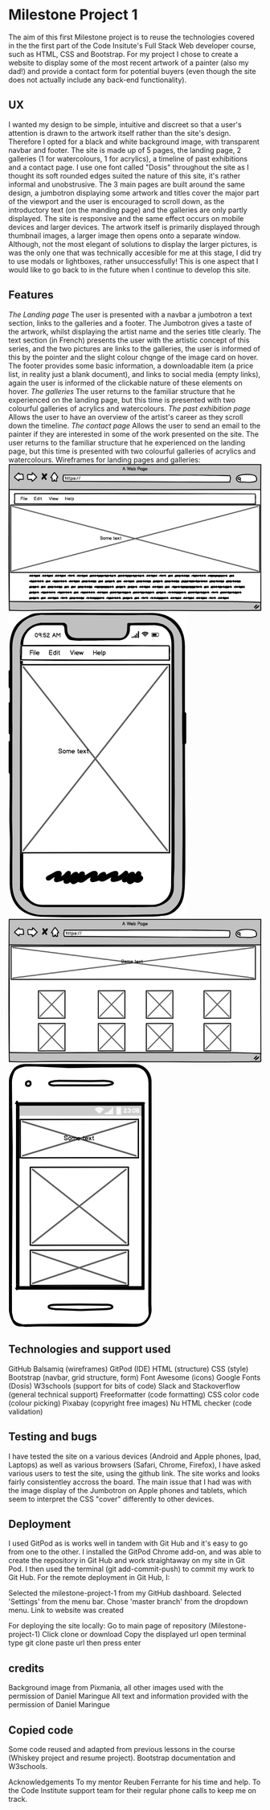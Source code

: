 <h1>Milestone Project 1</h1>

The aim of this first Milestone project is to reuse the technologies covered in the the first part of the Code Insitute's Full Stack Web developer course, such as HTML, CSS and Bootstrap.
For my project I chose to create a website to display some of the most recent artwork of a painter (also my dad!) and provide a contact form for potential buyers (even though the site does not actually include any back-end functionality).

<h2>UX</h2>
I wanted my design to be simple, intuitive and discreet so that a user's attention is drawn to the artwork itself rather than the site's design. Therefore I opted for a black and white background image, with transparent navbar and footer.
The site is made up of 5 pages, the landing page, 2 galleries (1 for watercolours, 1 for acrylics), a timeline of past exhibitions and a contact page. I use one font called "Dosis" throughout the site as I thought its soft rounded edges suited the nature of this site, it's rather informal and unobstrusive.
The 3 main pages are built around the same design, a jumbotron displaying some artwork and titles cover the major part of the viewport and the user is encouraged to scroll down, as the introductory text (on the manding page) and the galleries are only partly displayed. The site is responsive and the same effect occurs on mobile devices and larger devices. The artwork itself is primarily displayed through thumbnail images, a larger image then opens onto a separate window.
Although, not the most elegant of solutions to display the larger pictures, is was the only one that was technically accesible for me at this stage, I did try to use modals or lightboxes, rather unsuccessfully! This is one aspect that I would like to go back to in the future when I continue to develop this site.

<h2>Features</h2>

*The Landing page*
The user is presented with a navbar a jumbotron a text section, links to the galleries and a footer. The Jumbotron gives a taste of the artwork, whilst displaying the artist name and the series title clearly. The text section (in French) presents the user with the artistic concept of this series, and the two pictures are links to the galleries, the user is informed of this by the pointer and the slight colour chqnge of the image card on hover.
The footer provides some basic information, a downloadable item (a price list, in reality just a blank document), and links to social media (empty links), again the user is informed of the clickable nature of these elements on hover.
*The galleries*
The user returns to the familiar structure that he experienced on the landing page, but this time is presented with two colourful galleries of acrylics and watercolours.
*The past exhibition page*
Allows the user to have an overview of the artist's career as they scroll down the timeline.
*The contact page*
Allows the user to send an email to the painter if they are interested in some of the work presented on the site.
The user returns to the familiar structure that he experienced on the landing page, but this time is presented with two colourful galleries of acrylics and watercolours.
Wireframes for landing pages and galleries:
<img src="landingpagelg.png">
<img src="landingpagemobile.png">
<img src="gallerylg.png">
<img src="gallerymobile.png">

<h2>Technologies and support used</h2>

GitHub
Balsamiq (wireframes)
GitPod (IDE)
HTML (structure)
CSS (style)
Bootstrap (navbar, grid structure, form)
Font Awesome (icons)
Google Fonts (Dosis)
W3schools (support for bits of code)
Slack and Stackoverflow (general technical support)
Freeformatter (code formatting)
CSS color code (colour picking)
Pixabay (copyright free images)
Nu HTML checker (code validation)

<h2>Testing and bugs</h2>

I have tested the site on a various devices (Android and Apple phones, Ipad, Laptops) as well as various browsers (Safari, Chrome, Firefox), I have asked various users to test the site, using the github link.
The site works and looks fairly consistentley accross the board. 
The main issue that I had was with the image display of the Jumbotron on Apple phones and tablets, which seem to interpret the CSS "cover" differently to other devices.

<h2>Deployment</h2>

I used GitPod as is works well in tandem with Git Hub and it's easy to go from one to the other. I installed the GitPod Chrome add-on, and was able to create the repository in Git Hub and work straightaway on my site in Git Pod. I then used the terminal (git add-commit-push) to commit my work to Git Hub.
For the remote deployment in  Git Hub, I:

Selected the milestone-project-1 from my GitHub dashboard.
Selected 'Settings' from the menu bar.
Chose 'master branch' from the dropdown menu.
Link to website was created

<link href=https://raphaelmar.github.io/Milestone-project-1/>

For deploying the site locally:
Go to main page of repository (Milestone-project-1)
Click clone or download
Copy the displayed url
open terminal
type git clone
paste url then press enter

<h2>credits</h2>
Background image from Pixmania, all other images used with the permission of Daniel Maringue
All text and information provided with the permission of Daniel Maringue

<h2>Copied code</h2>
Some code reused and adapted from previous lessons in the course (Whiskey project and resume project).
Bootstrap documentation and W3schools.

Acknowledgements
To my mentor Reuben Ferrante for his time and help.
To the Code Institute support team for their regular phone calls to keep me on track.
